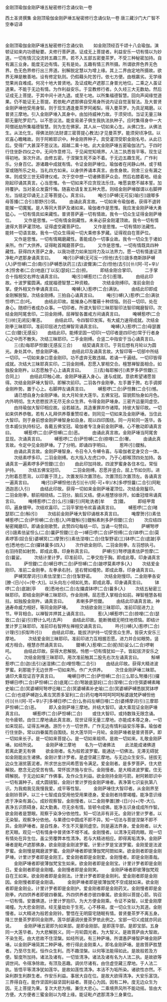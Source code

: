 金刚顶瑜伽金刚萨埵五秘密修行念诵仪轨一卷


西土圣贤撰集
金刚顶瑜伽金刚萨埵五秘密修行念诵仪轨一卷
唐三藏沙门大广智不空奉诏译


　　

金刚顶瑜伽金刚萨埵五秘密修行念诵仪轨
　　如金刚顶经百千颂十八会瑜伽。演顿证如来内功德秘要。夫修行菩萨道。证成无上菩提者。利益安乐一切有情以为妙道。一切有情沉没流转五趣三界。若不入五部五密曼茶罗。不受三种秘密加持。自有漏三业身。能度无边有情。无有是处。五趣有情三界所摄。所谓欲界色界无色界。色无色界修行出三界道。别解脱定慧以为增上缘。其上二界由定地所摄故。欲界无禅是散善地。设有修定轨则。仍假藉头陀苦行。依七方便。由根羸劣。无学缘觉果尚自难成。何况十地大普贤地。及证成毗卢遮那三身普光地位。二乘之人虽证道果。不能于无边有情。为作利益安乐。于显教修行者。久久经三大无数劫。然后证成无上菩提。于其中间十进九退。或至七地。以所集福德智慧。回向声闻缘觉道果。仍不能证无上菩提。若依毗卢遮那佛自受用身所说内证自觉圣智法。及大普贤金刚萨埵他受用身智。则于现生遇逢曼茶罗阿阇梨。得入曼茶罗。为具足羯磨。以普贤三摩地。引入金刚萨埵入其身中。由加持威神力故。于须臾顷。当证无量三昧耶无量陀罗尼门。以不思议法。能变易弟子俱生我执法执种子。应时集得身中一大阿僧祇劫所集福德智慧。则为生在佛家。其人从一切如来心生。从佛口生。从佛法生。从法化生。得佛法财(法财谓三密菩提心教法)才见曼茶罗。能须臾顷净信。以欢喜心瞻睹故。则于阿赖耶识中。种金刚界种子。具受灌顶受职金刚名号。从此已后。受得广大甚深不思议法。超越二乘十地。此大金刚萨埵五密瑜伽法门。于四时行住坐卧四仪之中。无间作意修习。于见闻觉知境界。人法二执悉皆平等。现生证得初地。渐次升进。由修五密。于涅槃生死不染不着。于无边五趣生死。广作利乐。分身百亿。游诸趣中成就有情。令证金刚萨埵位。瑜伽者在闲静山林。或于精室或随所乐之处。当礼四方如来。以身供养诵本真言。由舍身故。则舍三业有漏之体。则成受三世无碍律仪戒。次于空中想一切诸佛菩萨众会。然后右膝着地。结金刚起印诵其真言。心当思惟。令一切如来不应贪现法乐住。唯愿哀愍不越本誓。加持覆护。当对圣众发露忏悔。随喜劝请复发五种大愿。则结金刚萨埵跏谓以右脚押左。当结定印诵无上正等菩提心。真言曰。
　　唵(引)萨嚩(无可反)喻(引)誐唧多母答播(二合引)那野(引)弭。
　　由诵此真言故。一切如来令瑜伽者。获得不退转能摧一切魔冤。是人等同大菩萨及诸如来。瑜伽者作是思惟。我应发金刚萨埵大勇猛心。一切有情具如来藏性。普贤菩萨遍一切有情故。我令一切众生证得金刚萨埵位。
　　又作是思惟。一切有情金刚藏性。未来必获金刚灌顶故。我令一切有情速得大菩萨灌顶地。证得虚空藏菩萨位。
　　又作是思惟。一切有情妙法藏性。能转一切语言故。我令一切众生得闻一切大乘修多罗藏。证得观自在菩萨位。
　　又作是思惟。一切有情羯磨藏性。善能成办一切事业故。我令一切众生于诸如来所。作广大供养。证得毗首羯磨菩萨位。
　　又作是思惟。一切有情既具四种藏性。获得四大菩萨之身。以我功德力如来加持力及以法界力。愿一切有情速证清净毗卢遮那身诵真言曰。
　　唵(引)萨嚩(无可反一)怛他(去引)誐多商斯跢萨嚩(入)萨怛嚩(二合)南(引)萨嚩悉驮药三(去)波儞演(二合)怛他(去引)[卄/(阿-可+辛)/木]怛舍者(二合)地底(丁以反)瑟姹(二合)担。
　　即结金刚合掌印。
　　二手掌合十指相交右押左诵真言曰。
　　唵(引)嚩惹烂(二合引)惹理。
　　由结此印故。十波罗蜜圆满。成就福德智慧二种资粮。
　　次结金刚缚印。准前金刚合掌。便外相叉作拳诵真言曰。
　　唵嚩(入)惹啰(二合)满驮。
　　由结此印即成金刚解脱智。次结金刚缚。三拍自心诵真言曰。
　　唵(引)嚩(入)惹啰(二合)满驮怛啰(二合)吒。
　　由结此印故。能摧身心所覆蔽十种烦恼。则召一切印。处在身心。随顺行者成办众事。一切印者。所谓大智印三昧耶智印法智印羯磨智印。次结金刚阿尾舍印。二羽金刚缚。屈禅智各置戒方间诵真言曰。
　　唵嚩惹啰(二合引)吠(无闭反)奢恶。
　　由结此印。令四智印发挥。有大威力速得成就。次结金刚拳三昧耶印。准前印屈进力捻禅智背诵真言曰。
　　唵嚩(入)惹啰(二合)母瑟置(二合)鑁(无感反)
　　由结此印。能缚坚固一切印(一切印者是四印也)常于行者身心之中而不散失。次结三昧耶印。二手金刚缚。合竖二中指安于当心诵真言曰。
　　三(去)每耶萨怛鑁(无感反三合)
　　结契诵真言已。于背后想有月轮以为圆光。身处其中。想金刚萨埵。
　　由结此印及诵真言故。大智印等一切部中所结一切印。一切如来身口意金刚印。功不虚弃无敢违越。若诵一千遍结。一切印皆得成就。次结大三昧耶真实印。二羽金刚缚。忍愿入掌相交合。檀慧禅智面相合。如独股金刚杵。以忍愿触于心上诵真言曰。
　　三(去)每耶解(引)素罗多萨怛鑁(三合同上)
　　由结此印触心故。金刚萨埵遍入身心。速与成就。意欲希望诸愿皆得。次结金刚萨埵大智印。即解次前印。二羽各作金刚拳。左手置于胯。右手调掷金刚杵势。置于心上。右脚押左诵真言曰。
　　嚩惹啰(二合)萨怛舞(二合引)憾。
　　诵已想自身为金刚萨埵。处大月轮坐大莲华。五佛宝冠。容貌熙怡身如月色。内外明彻。生大悲愍拔济无尽无余众生界。令得金刚萨埵身。三密齐运量同虚空。
　　由持瑜伽大智印相应故。设若越法。具造重罪并作诸障。持彼大智印故。一切如来供养恭敬。若有人礼拜供养尊重赞叹者。则同见一切如来及金刚萨埵。当住此大智印。则于身前想金刚萨埵智身如自身。观以四印围绕。同一月轮同一莲华。各住本威仪执持标记。各戴五佛宝冠。瑜伽者专注身前金刚萨埵。心不散动即诵真言曰。
　　嚩惹啰(二合)萨怛嚩(二合)恶。
　　由诵此真言故。金刚萨埵当阿尾舍显现。次诵真言曰。
　　嚩惹啰(二合)萨怛嚩(二合)捺哩(二合)奢。
　　由诵此真言故。令定中见金刚萨埵。了了分明。即诵四字明曰。
　　惹吽(引)鑁斛。
　　由诵此真言故。金刚萨埵智身。令召令入令嚩令喜。与瑜伽者定身交合一体。
　　次结素啰多印。二羽金刚缚。右大指入左虎口中。乃于心额喉顶四处加持。各诵真言一遍素啰多萨怛鑁(三合)
　　由此印加持故。四波罗蜜身各住本位。常恒护持。
　　次结五佛宝冠印。
　　二羽金刚缚。忍愿并竖合。屈上节如剑形。进力附着忍愿背。以印置于顶上。次置发际次置顶右。次置顶后次置顶左。各诵真言一遍真言曰。
　　唵(引)萨嚩怛他(去引)[卄/(阿-可+辛)/木]多啰怛曩(二合引)阿毗洒迦恶(入引)
　　由结此印故。获得一切如来金刚萨埵灌顶位。次结金刚鬘印。二羽金刚拳。额前相绕结。二羽分。脑后又结。便从檀慧徐徐开。如垂冠缯帛诵真言曰。
　　唵缚惹啰(二合)么(引)攞(引)阿毗诜者[牟　　含]鑁。
　　即结甲胄印。遍身擐甲。次结欢喜印。二羽平掌拍令欢喜诵真言曰。
　　嚩惹啰(二合)暏瑟耶(二合)斛(引)
　　次结前金刚萨埵大智印诵根本真言曰。
　　唵摩贺(引)素佉嚩惹啰(二合)萨怛嚩(二合)惹(入)吽鑁斛(引)鑁斛素刺多萨但鑁(三合)
　　次应结四秘密羯磨印。即诵金刚歌赞。此赞四句每结一印。当诵一句赞曰。
　　萨嚩弩啰(引)誐素佉娑怛么(二合)曩萨怛鑁(三合一)嚩日啰(二合)萨怛缚(二合)钵啰(二合)莫素啰答(奴合反)婆嚩冥(二)摩贺(引)素佉涅哩(二合)住掣野诺(三)钵啰(二合)底跛[亭　　也]悉地也(二合)攞钵曩多(四入)
　　次作欲金刚印。二羽金刚拳。左羽想执弓。右羽持箭如射势。即成此尊。印身称真言曰。
　　萨嚩(引)弩啰誐素佉萨怛摩(二合)曩娑。
　　次结计里计罗。印准前印。二拳交抱于胸。即成此尊。印身诵真言曰。
　　萨怛鑁(二合)嚩日啰(二合)萨怛嚩(二合)跛啰莫素啰多(入)
　　次结爱金刚印。准前二金刚拳。左拳承右肘。竖右臂如幢势。即成此尊。印身诵真言曰。
　　萨嚩冥摩诃(引)素佉涅里(二合)住掣野诺。
　　次结金刚慢印。二金刚拳各安[膫-(日/小)+(夸-大)]。以头向左小倾如礼势。即成此尊。印身诵真言曰。
　　钵啰(二合)底跛[亭　　夜]悉地也(二合)左攞虞钵啰(二合)曩多(入)
　　次结五秘密三昧耶印。即结金刚萨埵三昧耶印。作金刚缚。屈忍愿入掌相合如前。禅智檀慧各相拄。如独股金刚杵。诵真言曰。
　　素喇多萨怛鑁。
　　由结此印诵真言故。神通寿命威力相好。等同金刚萨埵。
　　次结欲金刚三昧耶印。准前印屈进力上节。甲背相合。以禅智并押其上诵真言曰。
　　惹(入)嚩惹啰(二合)捺哩(二合)瑟致(二合)娑(引)野计么吒(去声)
　　由结此印故。能断微细无明住地烦恼。即结计里计罗三昧耶印。准前印右智押左禅相交诵真言曰。
　　吽(引)嚩(入)惹啰(二合)计理(引)抧犁吽(引)
　　由结此印故。能拔济护持一切受苦众生界。皆获大安乐三摩地。
　　次结爱金刚三昧耶印。准前印进力互相握忍愿。进力并合如眼势。竖戒方相合。檀慧亦然诵真言曰。
　　鑁嚩(入)惹哩(二合)抳(轻)娑么(二合)啰喇吒。
　　由结此印故。获得大悲解脱。怜愍一切有情犹如一子。皆起拔济安乐之心。
　　次结金刚慢三昧耶印。用次准前触其二股先右次左诵真言曰。
　　斛嚩惹啰(二合)迦(去引)迷湿拂(二合)哩怛囕(二合引)
　　由结此印故。获得大精进波罗蜜。刹那能于无边世界一切如来所。作广大供养。
　　次住金刚萨埵三昧耶。诵印大乘现证百字真言曰。
　　唵嚩日啰(二合)萨怛嚩(二合)三么耶么弩播(引)攞野嚩日啰(二合)萨怛嚩(二合)底尾(二合)弩跛底瑟姹(二合)涅哩(二合)住弭婆嚩素睹史喻(二合)冥婆嚩阿弩啰讫睹(二合)冥婆嚩素补史喻(二合)冥婆嚩萨嚩悉朕冥钵啰(二合)也瑳萨嚩迦么素左冥质多室利(二合)药句噜吽呵呵呵呵斛婆誐梵萨嚩怛他(引)[卄/(阿-可+辛)/子]多嚩日啰(二合)么弥闷左嚩日哩(二合)婆缚摩诃(引)三摩耶萨怛嚩(二合)恶。
　　即入金刚萨埵三摩地。并结大智印。诵大乘现证金刚萨埵真言曰。
　　嚩惹啰(二合)萨怛嚩(二合)
　　或住大智印。或持数珠无限念诵。勿令疲顿。由住三摩地诵此真言故。现世证得无量三摩地。亦能成本尊之身。一切如来现前。证得五神通。游历十方一切世界。广作无边有情利益安乐等事。瑜伽者行住坐卧。常以四眷属而自围绕。处大莲华同一月轮。金刚萨埵者是普贤菩萨。即一切如来长子。是一切如来菩提心。是一切如来祖师。是故一切如来。礼敬金刚萨埵。如经所说。
　　金刚萨埵三摩地　　名为一切诸佛法
　　此法能成诸佛道　　若离此更无有佛
　　欲金刚者。名为般若波罗蜜。能通达一切佛法。无滞无碍犹如金刚能出生诸佛。金刚计里计罗者。是虚空藏三摩地。与无边众生安乐。拯拔无边众生溺贫匮泥者。所求世出世间希愿皆令满足。爱金刚者。是多罗菩萨。住大悲解脱。愍念无边受苦有情。常怀拔济施与安乐。金刚慢者。是大精进波罗蜜。住无碍解脱。于无边如来广作佛事。及作众生利益。欲金刚持金刚弓箭。射阿赖耶识中一切有漏种子。成大圆镜智。金刚计里计罗抱金刚萨埵者。表净第七识妄执第八识。为我痴我见我慢我爱。成平等性智。
　　金刚萨埵住大智印者。从金刚界至金刚铃菩萨。以三十七智成自受用他受用果德身。爱金刚者持摩竭幢。能净意识缘虑于净染有漏心。成妙观察智。金刚慢者。以二金刚拳置[膫-(日/小)+(夸-大)]。表净五识质碍身。起大勤勇。尽无余有情。皆顿令成佛。能净五识身成成所作智。欲金刚者是慧眼。观察于染净分依他性。知一切法非有非无。金刚计里计罗者。以无染智。观察净分依他。与果德位中圆成不即不异。知一切法与菩提涅槃不即不异。金刚萨埵者。是自性身。不生不灭量同虚空。则是遍法界身。爱金刚者。以大悲天眼。观见一切有情身中普贤体不增不减。金刚慢者。以清净无碍肉眼。观一切有情处在异生位。虽尘劳覆弊本性清净。若与大精进相应。即得离垢清净。金刚萨埵者是毗卢遮那佛身。欲金刚是金刚波罗蜜。计里计罗是宝波罗蜜。金刚爱是法波罗蜜。金刚慢是羯磨波罗蜜。金刚萨埵者即彼薄伽梵阿閦如来。欲金刚者即是金刚萨埵。计里计罗者即是金刚王。爱金刚者即是金刚爱。金刚慢者。即是金刚善哉。
　　金刚萨埵者即彼薄伽梵宝生如来。欲金刚者即是金刚宝。计里计罗者即是金刚日。爱金刚者即是金刚幢。金刚慢者即是金刚笑。
　　金刚萨埵者即彼薄伽梵观自在王如来。欲金刚者即是金刚法。计里计罗者即是金刚利。爱金刚者即是金刚因。金刚慢者即是金刚语。
　　金刚萨埵者即是彼薄伽梵不空成就如来。欲金刚者即是金刚业。计里计罗者即是金刚护。爱金刚者即是金刚药叉。金刚慢者即是金刚拳。内四供养者即彼四眷属。外四供养者亦彼四眷属。欲金刚以菩提心箭。钩召一切有情。安置佛道。计里计罗抱印。为大方便金刚乘。令证不染智。以爱金刚摩竭幢。为大悲金刚锁。经无量劫处于生死。心不移易。度一切众生以为其道。金刚慢者。以大精进为般若金刚铃。警悟在无明窟宅随眠有情。普贤曼茶罗不离五身。降三世曼茶罗即同金刚界。莲华部遍调伏曼茶罗依此例之。宝部一切义成就亦同此说。
　　金刚萨埵五密即为如来部。是即金刚部。是即莲华部。是即宝部。五身同一大莲华者。为大悲解脱义。同一月轮圆光者。为大智义。是故菩萨由大智故。不染生死。由大悲故不住涅槃。如经所说。有三种萨埵。所谓愚萨埵智萨埵金刚萨埵。以金刚萨埵简其二种萨埵。修行得此金刚乘人。即名金刚萨埵。是故菩萨胜慧者。乃至尽生死。恒作众生利。而不趣涅槃。以何等法能得如此。是故般若及方便。智度所加持。诸法及诸有。一切皆清净。诸法及诸有名为人法二执。是故欲等调世间。令得净除故。有顶及恶趣。调伏尽诸有。由住虚空藏三摩地。于人法二执。皆悟平等清净犹如莲华。是故如莲性清净。本洁不为垢所染。诸欲性亦然。不染利群生利群生者。作安乐利益。事居大自在位。是故大欲得清净。大安乐富饶。三界得自在。能作坚固利益坚固利益者。菩提心为因。因有二种。度无边众生为因。无上菩提为果。复次大悲为根。兼住大悲心。二乘境界风所不能动摇。皆由大方便。大方便者三蜜金刚以为增上缘。能证毗卢遮那清净三身果位。


